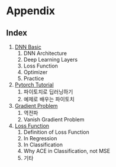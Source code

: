 # Appendix

## Index

1. [DNN Basic](https://github.com/KhelKim/basic-nlp/tree/master/appendix/dnn_basic)
   1. DNN Architecture
   2. Deep Learning Layers
   3. Loss Function
   4. Optimizer
   5. Practice
2. [Pytorch Tutorial](https://github.com/KhelKim/basic-nlp/tree/master/appendix/pytorch_tutorial)
   1. 파이토치로 딥러닝하기
   2. 예제로 배우는 파이토치
3. [Gradient Problem](https://github.com/KhelKim/about-AI/tree/master/appendix/gradient_vanishing_exploding) 
   1. 역전파
   2. Vanish Gradient Problem
4. [Loss Function](https://github.com/KhelKim/about-AI/tree/master/appendix/loss_function)
   1. Definition of Loss Function
   2. In Regression
   3. In Classification
   4. Why ACE in Classification, not MSE
   5. 기타
